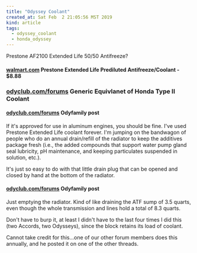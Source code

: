 ```yaml
---
title: "Odyssey Coolant"
created_at: Sat Feb  2 21:05:56 MST 2019
kind: article
tags:
  - odyssey_coolant
  - honda_odyssey
---
```


Prestone AF2100 Extended Life 50/50 Antifreeze?

<h4>
  <a href="https://www.walmart.com/ip/Prestone-Extended-Life-Prediluted-Antifreeze-Coolant/16879961" target="_blank">walmart.com</a>
  Prestone Extended Life Prediluted Antifreeze/Coolant - $8.88
</h4>

<h3>
  <a href="https://www.odyclub.com/forums/14-periodic-maintenance/143265-generic-equivlanet-honda-type-ii-coolant.html" target="_blank">odyclub.com/forums</a>
  Generic Equivlanet of Honda Type II Coolant
</h3>


<h4>
  <a href="https://www.odyclub.com/forums/14-periodic-maintenance/143265-generic-equivlanet-honda-type-ii-coolant.html#post1496393" target="_blank">odyclub.com/forums</a>
  Odyfamily post
</h4>

If it's approved for use in aluminum engines, you should be fine. I've
used Prestone Extended Life coolant forever. I'm jumping on the bandwagon
of people who do an annual drain/refill of the radiator to keep the
additives package fresh (i.e., the added compounds that support water
pump gland seal lubricity, pH maintenance, and keeping particulates
suspended in solution, etc.).

It's just so easy to do with that little drain plug that can be opened
and closed by hand at the bottom of the radiator.

<h4>
  <a href="https://www.odyclub.com/forums/14-periodic-maintenance/143265-generic-equivlanet-honda-type-ii-coolant.html#post1497337" target="_blank">odyclub.com/forums</a>
  Odyfamily post
</h4>

Just emptying the radiator. Kind of like draining the ATF sump of 3.5
quarts, even though the whole transmission and lines hold a total of
8.3 quarts.

Don't have to burp it, at least I didn't have to the last four times I
did this (two Accords, two Odysseys), since the block retains its load
of coolant.

Cannot take credit for this...one of our other forum members does this
annually, and he posted it on one of the other threads.

<!--
html boilerplate fragments
<a href="" target="_blank"></a>
<a name=""></a>
<img src="" width="400px">
<ul>
  <li></li>
  <li><a href="" target="_blank"></a></li>
</ul>
<pre>
</pre>
<p style="margin-bottom: 2em;"></p>
<hr style="border: 0; height: 3px; background: #333; background-image: linear-gradient(to right, #ccc, #333, #ccc);">
<pre><code>
</code></pre>
<math xmlns='http://www.w3.org/1998/Math/MathML' display='block'>
</math>
:-->
